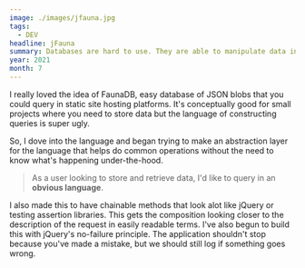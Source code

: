 ```yaml
---
image: ./images/jfauna.jpg
tags: 
  - DEV
headline: jFauna
summary: Databases are hard to use. They are able to manipulate data in really performant ways but at the cost of deeply knowing the often confusing syntax. This project was a journey into creating a more accessible framework for accessing a commonly used database solution while learning about a new language in the process.
year: 2021
month: 7
---
```

I really loved the idea of FaunaDB, easy database of JSON blobs that you could query in static site hosting platforms. It's conceptually good for small projects where you need to store data but the language of constructing queries is super ugly.

So, I dove into the language and began trying to make an abstraction layer for the language that helps do common operations without the need to know what's happening under-the-hood.

> As a user looking to store and retrieve data, I'd like to query in an **obvious language**.

I also made this to have chainable methods that look alot like jQuery or testing assertion libraries. This gets the composition looking closer to the description of the request in easily readable terms. I've also begun to build this with jQuery's no-failure principle. The application shouldn't stop because you've made a mistake, but we should still log if something goes wrong.